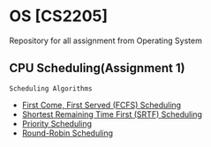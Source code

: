 # OS [CS2205]
Repository for all assignment from Operating System 
## CPU Scheduling(Assignment 1) 
```
Scheduling Algorithms
```
* [First Come, First Served (FCFS) Scheduling](https://www.geeksforgeeks.org/program-fcfs-scheduling-set-1/)
* [Shortest Remaining Time First (SRTF) Scheduling](https://www.javatpoint.com/os-srtf-scheduling-algorithm)
* [Priority Scheduling](https://www.tutorialspoint.com/operating_system/os_process_scheduling_algorithms.htm)
* [Round-Robin Scheduling](https://en.wikipedia.org/wiki/Round-robin_scheduling)
